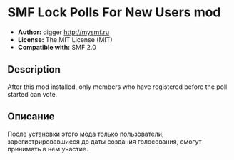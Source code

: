 # SMF Lock Polls For New Users mod
* **Author:** digger http://mysmf.ru
* **License:** The MIT License (MIT)
* **Compatible with:** SMF 2.0

## Description
After this mod installed, only members who have registered before the poll started can vote.

## Описание
После установки этого мода только пользователи, зарегистрировавшиеся до даты создания голосования, смогут принимать в нем участие.